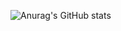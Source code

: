 ![Anurag's GitHub stats](https://github-readme-stats.vercel.app/api?username=minjungsung&show_icons=true&theme=radical)
